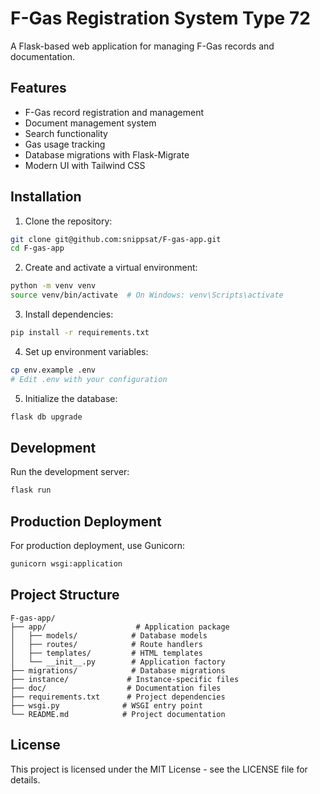 # F-Gas Registration System Type 72

A Flask-based web application for managing F-Gas records and documentation.

## Features

- F-Gas record registration and management
- Document management system
- Search functionality
- Gas usage tracking
- Database migrations with Flask-Migrate
- Modern UI with Tailwind CSS

## Installation

1. Clone the repository:

```bash
git clone git@github.com:snippsat/F-gas-app.git
cd F-gas-app
```

2. Create and activate a virtual environment:

```bash
python -m venv venv
source venv/bin/activate  # On Windows: venv\Scripts\activate
```

3. Install dependencies:

```bash
pip install -r requirements.txt
```

4. Set up environment variables:

```bash
cp env.example .env
# Edit .env with your configuration
```

5. Initialize the database:

```bash
flask db upgrade
```

## Development

Run the development server:

```bash
flask run
```

## Production Deployment

For production deployment, use Gunicorn:

```bash
gunicorn wsgi:application
```

## Project Structure

```
F-gas-app/
├── app/                    # Application package
│   ├── models/            # Database models
│   ├── routes/            # Route handlers
│   ├── templates/         # HTML templates
│   └── __init__.py        # Application factory
├── migrations/            # Database migrations
├── instance/             # Instance-specific files
├── doc/                  # Documentation files
├── requirements.txt      # Project dependencies
├── wsgi.py              # WSGI entry point
└── README.md            # Project documentation
```

## License

This project is licensed under the MIT License - see the LICENSE file for details.
